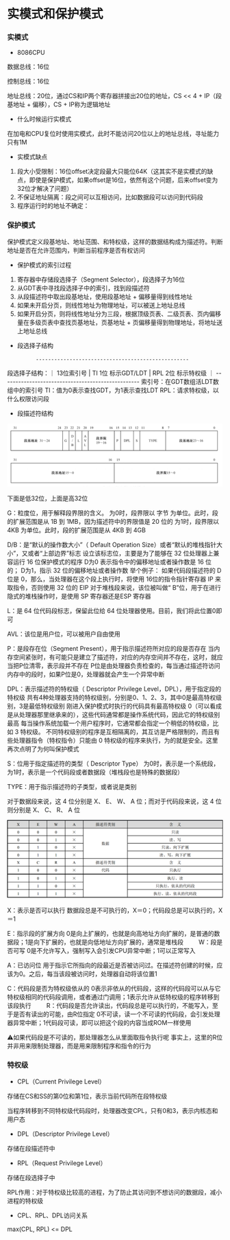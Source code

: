 # 实模式和保护模式


### 实模式

* 8086CPU

数据总线：16位

控制总线：16位

地址总线：20位，通过CS和IP两个寄存器拼接出20位的地址，CS << 4 + IP（段基地址 + 偏移），CS + IP称为逻辑地址


* 什么时候运行实模式

在加电和CPU复位时使用实模式，此时不能访问20位以上的地址总线，寻址能力只有1M


* 实模式缺点

1. 段大小受限制：16位offset决定段最大只能位64K（这其实不是实模式的缺点，即使是保护模式，如果offset是16位，依然有这个问题，后来offset变为32位才解决了问题）
2. 不保证地址隔离：段之间可以互相访问，比如数据段可以访问到代码段
3. 程序运行时的地址不确定：


### 保护模式

保护模式定义段基地址、地址范围、和特权级，这样的数据结构成为描述符。判断地址是否在允许范围内，判断当前程序是否有权访问

* 保护模式的索引过程

1. 寄存器中存储段选择子（Segment Selector），段选择子为16位
2. 从GDT表中寻找段选择子中的索引，找到段描述符
3. 从段描述符中取出段基地址，使用段基地址 + 偏移量得到线性地址
4. 如果未开启分页，则线性地址为物理地址，可以被送上地址总线
5. 如果开启分页，则将线性地址分为三段，根据顶级页表、二级页表、页内偏移量在多级页表中查找页基地址，页基地址 + 页偏移量得到物理地址，将地址送上地址总线


* 段选择子结构

            --------------------------------------------------
段选择子结构：｜ 13位索引号 | TI 1位 标示GDT/LDT | RPL 2位 标示特权级 ｜
            --------------------------------------------------
索引号：在GDT数组活LDT数组中的索引号
TI：值为0表示查找GDT，为1表示查找LDT
RPL：请求特权级，以什么权限访问段


* 段描述符结构

![段描述符](段描述符结构.png)

下面是低32位，上面是高32位

G：粒度位，用于解释段界限的含义。
为0时，段界限以 字节 为单位。此时，段的扩展范围是从 1B 到 1MB，因为描述符中的界限值是 20 位的
为1时，段界限以 4KB 为单位。此时，段的扩展范围是从 4KB 到 4GB

D/B：是“默认的操作数大小”（ Default Operation Size）或者“默认的堆栈指针大小”，又或者“上部边界”标志
设立该标志位，主要是为了能够在 32 位处理器上兼容运行 16 位保护模式的程序
D为0 表示指令中的偏移地址或者操作数是 16 位的； D为1，指示 32 位的偏移地址或者操作数
举个例子：
如果代码段描述符的 D 位是 0，那么，当处理器在这个段上执行时，将使用 16位的指令指针寄存器 IP 来取指令，否则使用 32 位的 EIP
对于堆栈段来说，该位被叫做“ B”位，用于在进行隐式的堆栈操作时，是使用 SP 寄存器还是ESP 寄存器

L：是 64 位代码段标志，保留此位给 64 位处理器使用。目前，我们将此位置0即可

AVL：该位是用户位，可以被用户自由使用

P：是段存在位（Segment Present），用于指示描述符所对应的段是否存在
当内存空间紧张时，有可能只是建立了描述符，对应的内存空间并不存在，这时，就应当把P位清零，表示段并不存在
P位是由处理器负责检查的，每当通过描述符访问内存中的段时，如果P位是0，处理器就会产生一个异常中断

DPL：表示描述符的特权级（ Descriptor Privilege Level，DPL），用于指定段的特权级
共有4种处理器支持的特权级别，分别是0、1、2、3，其中0是最高特权级别，3是最低特权级别
刚进入保护模式时执行的代码具有最高特权级 0（可以看成是从处理器那里继承来的），这些代码通常都是操作系统代码，因此它的特权级别最高
每当操作系统加载一个用户程序时，它通常都会指定一个稍低的特权级，比如 3 特权级。
不同特权级别的程序是互相隔离的，其互访是严格限制的，而且有些处理器指令（特权指令）只能由 0 特权级的程序来执行，为的就是安全。这里再次点明了为何叫保护模式

S：位用于指定描述符的类型（ Descriptor Type）
为0时，表示是一个系统段，为1时，表示是一个代码段或者数据段（堆栈段也是特殊的数据段）

TYPE：用于指示描述符的子类型，或者说是类别

对于数据段来说，这 4 位分别是 X、 E、 W、 A 位；而对于代码段来说，这 4 位则分别是 X、 C、 R、 A 位

![类型表](描述符类型表.png)

X：表示是否可以执行
数据段总是不可执行的，X＝0；代码段总是可以执行的，X＝1

E：指示段的扩展方向
0是向上扩展的，也就是向高地址方向扩展的，是普通的数据段；1是向下扩展的，也就是向低地址方向扩展的，通常是堆栈段
　　
W：段是否可写
0是不允许写入，强制写入会引发CPU异常中断；1可以正常写入

A：已访问位
用于指示它所指向的段最近是否被访问过。在描述符创建的时候，应该为0。之后，每当该段被访问时，处理器自动将该位置1

C：代码段是否为特权级依从的
0表示非依从的代码段，这样的代码段可以从与它特权级相同的代码段调用，或者通过门调用；1表示允许从低特权级的程序转移到该段执行
　　 
R：代码段是否允许读出，代码段总是可以执行的，不能写入，至于是否有读出的可能，由R位指定
0不可读，读一个不可读的代码段，会引发处理器异常中断；1代码段可读，即可以把这个段的内容当成ROM一样使用

⚠️如果代码段是不可读的，那处理器怎么从里面取指令执行呢
事实上，这里的R位并非用来限制处理器，而是用来限制程序和指令的行为


### 特权级

* CPL（Current Privilege Level）

存储在CS和SS的第0位和第1位，表示当前代码所在段特权级

当程序转移到不同特权级代码段时，处理器改变CPL，只有0和3，表示内核态和用户态


* DPL（Descriptor Privilege Level）

存储在段描述符中


* RPL（Request Privilege Level）

存储在段选择子中

RPL作用：对于特权级比较高的进程，为了防止其访问到不想访问的数据段，减小进程的特权级


* CPL、RPL、DPL访问关系

max(CPL, RPL) <= DPL
